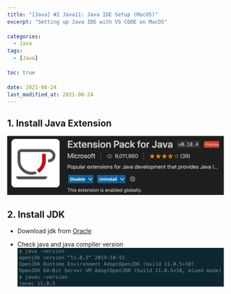 ```yaml
---
title: "[Java] #2 Java11: Java IDE Setup (MacOS)"
excerpt: "Setting up Java IDE with VS CODE on MacOS"

categories:
  - Java
tags:
  - [Java]

toc: true

date: 2021-08-24
last_modified_at: 2021-08-24
---
```


## 1. Install Java Extension

![Java Extension Pack](/assets/images/java_extension.png)

## 2. Install JDK

- Download jdk from [Oracle](https://www.oracle.com/kr/java/technologies/javase-downloads.html)

- Check java and java compiler version
  ![Java Version Check](/assets/images/java_version.png)
